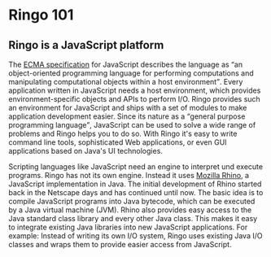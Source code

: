 # Ringo 101

## Ringo is a JavaScript platform

The [ECMA specification](https://people.mozilla.org/~jorendorff/es6-draft.html) for JavaScript describes the language as
<q>an object-oriented programming language for performing computations and manipulating computational objects within a host environment</q>.
Every application written in JavaScript needs a host environment, which provides environment-specific objects and APIs
to perform I/O.
Ringo provides such an environment for JavaScript and ships with a set of modules to make application development easier.
Since its nature as a <q>general purpose programming language</q>, JavaScript can be used to solve a wide range of problems and Ringo helps you to do so.
With Ringo it's easy to write command line tools, sophisticated Web applications, or even GUI applications based on Java's UI technologies.

Scripting languages like JavaScript need an engine to interpret und execute programs. Ringo has not its own engine.
Instead it uses [Mozilla Rhino](https://github.com/mozilla/rhino), a JavaScript implementation in Java.
The initial development of Rhino started back in the Netscape days and has continued until now.
The basic idea is to compile JavaScript programs into Java bytecode, which can be executed by a Java virtual machine (JVM).
Rhino also provides easy access to the Java standard class library and every other Java class.
This makes it easy to integrate existing Java libraries into new JavaScript applications.
For example: Instead of writing its own I/O system, Ringo uses existing Java I/O classes and wraps them to provide easier access from JavaScript.
